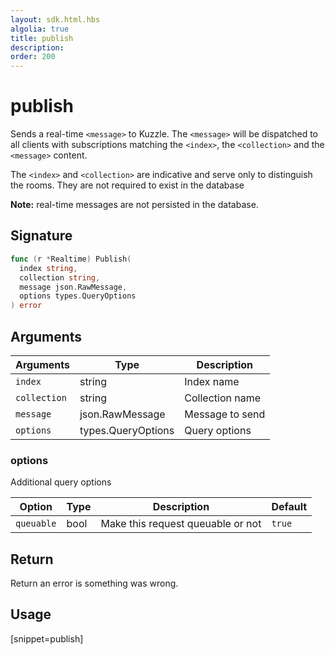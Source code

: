 ```yaml
---
layout: sdk.html.hbs
algolia: true
title: publish
description:
order: 200
---
```


# publish

Sends a real-time `<message>` to Kuzzle. The `<message>` will be dispatched to all clients with subscriptions matching the `<index>`, the `<collection>` and the `<message>` content.  

The `<index>` and `<collection>` are indicative and serve only to distinguish the rooms. They are not required to exist in the database

**Note:** real-time messages are not persisted in the database.

## Signature

```go
func (r *Realtime) Publish(
  index string,
  collection string,
  message json.RawMessage,
  options types.QueryOptions
) error
```

## Arguments

| Arguments    | Type    | Description |
|--------------|---------|-------------|
| ``index`` | string | Index name    |
| ``collection`` | string | Collection name    |
| ``message`` | json.RawMessage | Message to send |
| ``options`` | types.QueryOptions | Query options    |

### **options**

Additional query options

| Option     | Type    | Description                       | Default |
| ---------- | ------- | --------------------------------- | ------- |
| `queuable` | bool | Make this request queuable or not | `true`  |

## Return

Return an error is something was wrong.

## Usage

[snippet=publish]
